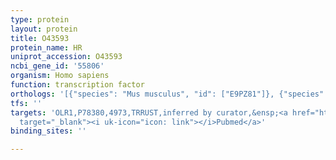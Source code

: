 ```yaml
---
type: protein
layout: protein
title: O43593
protein_name: HR
uniprot_accession: O43593
ncbi_gene_id: '55806'
organism: Homo sapiens
function: transcription factor
orthologs: '[{"species": "Mus musculus", "id": ["E9PZ81"]}, {"species": "Rattus norvegicus", "id": ["G3V7J4"]}]'
tfs: ''
targets: 'OLR1,P78380,4973,TRRUST,inferred by curator,&ensp;<a href="https://www.ncbi.nlm.nih.gov/pubmed/?term=20881612%5Buid%5D+OR+29087512%5Buid%5D"
  target="_blank"><i uk-icon="icon: link"></i>Pubmed</a>'
binding_sites: ''

---
```

